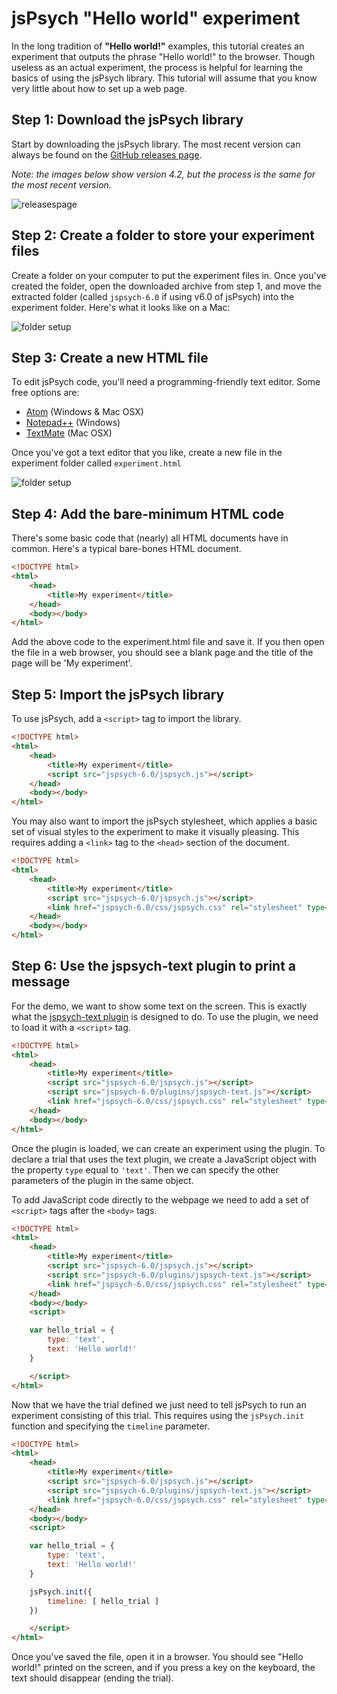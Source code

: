 # jsPsych "Hello world" experiment

In the long tradition of **"Hello world!"** examples, this tutorial creates an experiment that outputs the phrase "Hello world!" to the browser. Though useless as an actual experiment, the process is helpful for learning the basics of using the jsPsych library. This tutorial will assume that you know very little about how to set up a web page.

## Step 1: Download the jsPsych library

Start by downloading the jsPsych library. The most recent version can always be found on the [GitHub releases page](https://github.com/jodeleeuw/jsPsych/releases).

*Note: the images below show version 4.2, but the process is the same for the most recent version.*

![releasespage](/img/githubreleases.jpg)

## Step 2: Create a folder to store your experiment files

Create a folder on your computer to put the experiment files in. Once you've created the folder, open the downloaded archive from step 1, and move the extracted folder (called `jspsych-6.0` if using v6.0 of jsPsych) into the experiment folder. Here's what it looks like on a Mac:

![folder setup](/img/folder-setup.png)

## Step 3: Create a new HTML file

To edit jsPsych code, you'll need a programming-friendly text editor. Some free options are:

* [Atom](https://atom.io) (Windows & Mac OSX)
* [Notepad++](http://notepad-plus-plus.org/) (Windows)
* [TextMate](http://macromates.com/) (Mac OSX)

Once you've got a text editor that you like, create a new file in the experiment folder called `experiment.html`

![folder setup](/img/folder-with-html.png)

## Step 4: Add the bare-minimum HTML code

There's some basic code that (nearly) all HTML documents have in common. Here's a typical bare-bones HTML document.

```html
<!DOCTYPE html>
<html>
	<head>
		<title>My experiment</title>
	</head>
	<body></body>
</html>
```

Add the above code to the experiment.html file and save it. If you then open the file in a web browser, you should see a blank page and the title of the page will be 'My experiment'.

## Step 5: Import the jsPsych library

To use jsPsych, add a `<script>` tag to import the library.

```html
<!DOCTYPE html>
<html>
	<head>
		<title>My experiment</title>
		<script src="jspsych-6.0/jspsych.js"></script>
	</head>
	<body></body>
</html>
```

You may also want to import the jsPsych stylesheet, which applies a basic set of visual styles to the experiment to make it visually pleasing. This requires adding a `<link>` tag to the `<head>` section of the document.

```html
<!DOCTYPE html>
<html>
	<head>
		<title>My experiment</title>
		<script src="jspsych-6.0/jspsych.js"></script>
		<link href="jspsych-6.0/css/jspsych.css" rel="stylesheet" type="text/css"></link>
	</head>
	<body></body>
</html>
```

## Step 6: Use the jspsych-text plugin to print a message

For the demo, we want to show some text on the screen. This is exactly what the [jspsych-text plugin](../plugins/jspsych-text.md) is designed to do. To use the plugin, we need to load it with a `<script>` tag.

```html
<!DOCTYPE html>
<html>
	<head>
		<title>My experiment</title>
		<script src="jspsych-6.0/jspsych.js"></script>
		<script src="jspsych-6.0/plugins/jspsych-text.js"></script>
		<link href="jspsych-6.0/css/jspsych.css" rel="stylesheet" type="text/css"></link>
	</head>
	<body></body>
</html>
```

Once the plugin is loaded, we can create an experiment using the plugin. To declare a trial that uses the text plugin, we create a JavaScript object with the property `type` equal to `'text'`. Then we can specify the other parameters of the plugin in the same object.

To add JavaScript code directly to the webpage we need to add a set of `<script>` tags after the `<body>` tags.

```html
<!DOCTYPE html>
<html>
	<head>
		<title>My experiment</title>
		<script src="jspsych-6.0/jspsych.js"></script>
		<script src="jspsych-6.0/plugins/jspsych-text.js"></script>
		<link href="jspsych-6.0/css/jspsych.css" rel="stylesheet" type="text/css"></link>
	</head>
	<body></body>
	<script>

	var hello_trial = {
		type: 'text',
		text: 'Hello world!'
	}

	</script>
</html>
```

Now that we have the trial defined we just need to tell jsPsych to run an experiment consisting of this trial. This requires using the `jsPsych.init` function and specifying the `timeline` parameter.

```html
<!DOCTYPE html>
<html>
	<head>
		<title>My experiment</title>
		<script src="jspsych-6.0/jspsych.js"></script>
		<script src="jspsych-6.0/plugins/jspsych-text.js"></script>
		<link href="jspsych-6.0/css/jspsych.css" rel="stylesheet" type="text/css"></link>
	</head>
	<body></body>
	<script>

	var hello_trial = {
		type: 'text',
		text: 'Hello world!'
	}

	jsPsych.init({
		timeline: [ hello_trial ]
	})

	</script>
</html>
```

Once you've saved the file, open it in a browser. You should see "Hello world!" printed on the screen, and if you press a key on the keyboard, the text should disappear (ending the trial).
